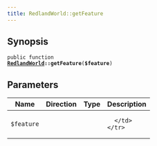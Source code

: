 ```yaml
---
title: RedlandWorld::getFeature
---
```


## Synopsis

<code>public function <b><a href="RedlandWorld">RedlandWorld</a>::getFeature</b>(<b>$feature</b>)</code>

## Parameters

<table>
  <thead>
    <tr>
      <th>Name</th>
      <th>Direction</th>
      <th>Type</th>
      <th>Description</th>
    </tr>
  </thead>
  <tbody>
    <tr>
      <td><code>$feature</code>
      <td><i></i></td>
      <td></td>
      <td>

      </td>
    </tr>
  </tbody>
</table>


